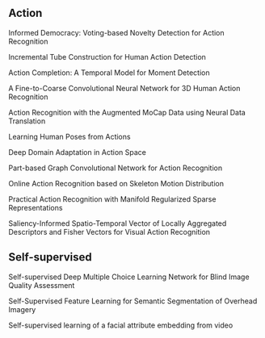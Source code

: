

## Action
Informed Democracy: Voting-based Novelty Detection for Action Recognition 

Incremental Tube Construction for Human Action Detection 

Action Completion: A Temporal Model for Moment Detection 

A Fine-to-Coarse Convolutional Neural Network for 3D Human Action Recognition 

Action Recognition with the Augmented MoCap Data using Neural Data Translation 

Learning Human Poses from Actions

Deep Domain Adaptation in Action Space 

Part-based Graph Convolutional Network for Action Recognition 

Online Action Recognition based on Skeleton Motion Distribution 

Practical Action Recognition with Manifold Regularized Sparse Representations 

Saliency-Informed Spatio-Temporal Vector of Locally Aggregated Descriptors and Fisher Vectors for Visual Action Recognition

## Self-supervised
Self-supervised Deep Multiple Choice Learning Network for Blind Image Quality Assessment 

Self-Supervised Feature Learning for Semantic Segmentation of Overhead Imagery 

Self-supervised learning of a facial attribute embedding from video 

